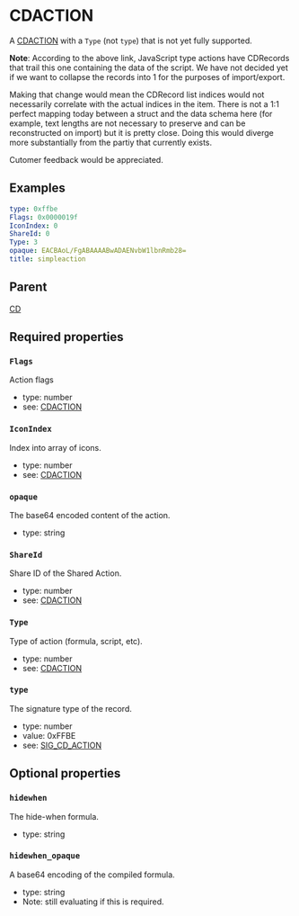 <!--
   Copyright 2023 HCL America, Inc.

   Licensed under the Apache License, Version 2.0 (the "License"); you may not
   use this file except in compliance with the License. You may obtain a copy of
   the License at

       http://www.apache.org/licenses/LICENSE-2.0

   Unless required by applicable law or agreed to in writing, software
   distributed under the License is distributed on an "AS IS" BASIS, WITHOUT
   WARRANTIES OR CONDITIONS OF ANY KIND, either express or implied. See the
   License for the specific language governing permissions and limitations under
   the License.
-->

# CDACTION

A
[CDACTION](https://opensource.hcltechsw.com/domino-c-api-docs/reference/Data/CDACTION/)
with a `Type` (not `type`) that is not yet fully supported.

**Note**: According to the above link, JavaScript type actions have CDRecords
that trail this one containing the data of the script. We have not decided
yet if we want to collapse the records into 1 for the purposes of import/export.

Making that change would mean the CDRecord list indices would not necessarily
correlate with the actual indices in the item. There is not a 1:1 perfect
mapping today between a struct and the data schema here (for example, text
lengths are not necessary to preserve and can be reconstructed on import) but it
is pretty close. Doing this would diverge more substantially from the partiy
that currently exists.

Cutomer feedback would be appreciated.

## Examples
```yaml
type: 0xffbe
Flags: 0x0000019f
IconIndex: 0
ShareId: 0
Type: 3
opaque: EACBAoL/FgABAAAABwADAENvbW1lbnRmb28=
title: simpleaction
```

## Parent
[CD](./cd-v1.md)

## Required properties

### `Flags`
Action flags
* type: number
* see:
[CDACTION](https://opensource.hcltechsw.com/domino-c-api-docs/reference/Data/CDACTION/)

### `IconIndex`
Index into array of icons.
* type: number
* see:
[CDACTION](https://opensource.hcltechsw.com/domino-c-api-docs/reference/Data/CDACTION/)

### `opaque`
The base64 encoded content of the action.
* type: string

### `ShareId`
Share ID of the Shared Action.
* type: number
* see:
[CDACTION](https://opensource.hcltechsw.com/domino-c-api-docs/reference/Data/CDACTION/)

### `Type`
Type of action (formula, script, etc).
* type: number
* see:
[CDACTION](https://opensource.hcltechsw.com/domino-c-api-docs/reference/Data/CDACTION/)

### `type`
The signature type of the record.
* type: number
* value: 0xFFBE
* see:
[SIG_CD_ACTION](https://opensource.hcltechsw.com/domino-c-api-docs/reference/Symb/SIG_CD_xxx/)

## Optional properties

### `hidewhen`
The hide-when formula.
* type: string

### `hidewhen_opaque`
A base64 encoding of the compiled formula.
* type: string
* Note: still evaluating if this is required.
